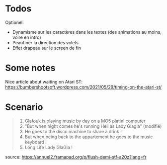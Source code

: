# Todos

Optionel:
- Dynamisme sur les caractères dans les textes (des animations au
  moins, voire en intro)
- Peaufiner la direction des volets
- Effet drapeau sur le screen de fin

# Some notes

Nice article about waiting on Atari ST:
https://bumbershootsoft.wordpress.com/2021/05/29/timing-on-the-atari-st/

# Scenario

> 1) Glafouk is playing music by day on a MO5 platini computer
> 2) "But when night comes he's running Hell as Lady Glagla"  (modifié)
> 3) He goes to the disco machine to share a drink !
> 4) But when being back to the appartement he goes to the music keyboard !
> 5) Long Life Lady GlaGla !

source: https://annuel2.framapad.org/p/flush-demi-stf-a20z?lang=fr

